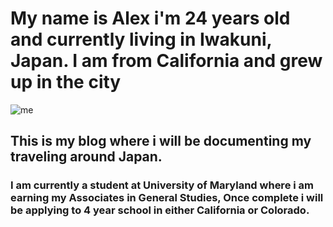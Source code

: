 # My name is Alex i'm 24 years old and currently living in Iwakuni, Japan. I am from California and grew up in the city 

![me ](15541935_1297711063633654_424382652511270587_n.jpg) 






## This is my blog where i will be documenting my traveling around Japan. 

### I am currently a student at University of Maryland where i am earning my Associates in General Studies, Once complete i will be applying to 4 year school in either California or Colorado.  
